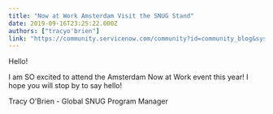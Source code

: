 ```yaml
---
title: "Now at Work Amsterdam Visit the SNUG Stand"
date: 2019-09-16T23:25:22.000Z
authors: ["tracyo'brien"]
link: "https://community.servicenow.com/community?id=community_blog&sys_id=3cbc5437db33ff004819fb24399619e9"
---
```

<p>Hello!</p>
<p>I am SO excited to attend the Amsterdam Now at Work event this year! I hope you will stop by to say hello!</p>
<p>Tracy O&#39;Brien - Global SNUG Program Manager</p>